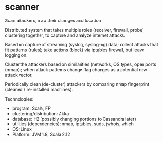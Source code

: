 # scanner
Scan attackers, map their changes and location

Distributed system that takes multiple roles (receiver, firewall, probe) clustering together, to capture and analyze internet attacks.

Based on capture of streaming (syslog, syslog-ng) data; collect attacks that fit patterns (rules); take actions (block)
via iptables firewall, but leave logging on.

Cluster the attackers based on similarities (networks, OS types, open ports (nmap)); when attack patterns change flag changes
as a potential new attack vector.

Periodically clean (de-cluster) attackers by comparing nmap fingerprint (cleaned / re-installed machines).

Technologies:
- program: Scala, FP
- clustering/distribution: Akka
- database: H2 (possibly changing portions to Cassandra later)
- utilities (dependencies): nmap, iptables, sudo, jwhois, which
- OS: Linux
- Platform: JVM 1.8, Scala 2.12
